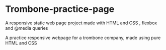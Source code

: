 # Trombone-practice-page
A responsive static web page project made with HTML and CSS , flexbox and @media queries 

A practice responsive webpage for a trombone company, made using pure HTML and CSS

